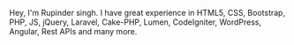 Hey,
I'm Rupinder singh.
I have great experience in HTML5, CSS, Bootstrap, PHP, JS, jQuery, Laravel, Cake-PHP, Lumen, CodeIgniter, WordPress, Angular, Rest APIs and many more.
